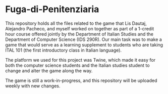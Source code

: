 # Fuga-di-Penitenziaria

This repository holds all the files related to the game that Lis Dautaj, Alejandro Pacheco, and myself worked on together as part of a 1-credit hour course offered jointly by the Department of Italian Studies and the Department of Computer Science (IDS 290R). Our main task was to make a game that would serve as a learning supplement to students who are taking ITAL 101 (the first introductory class in Italian language).

The platform we used for this project was Twine, which made it easy for both the computer science students and the Italian studies student to change and alter the game along the way.

The game is still a work-in-progress, and this repository will be uploaded weekly with new changes.
